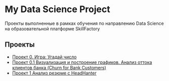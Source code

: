 # My Data Science  Project

Проекты выполненные в рамках обучения по направлению Data Science на образовательной платформе SkillFactory

## Проекты

* [Проект 0. Игра: Угадай число](https://github.com/Tatpraded/DS_1017_Praded/tree/master/project_0)
* [Проект 0.1 Визуализация и построение графиков. Анализ оттока клиентов банка (Churn for Bank Customers) ](https://github.com/Tatpraded/DS_1017_Praded/tree/master/%D0%92%D0%B8%D0%B7%D1%83%D0%B0%D0%BB%D0%B8%D0%B7%D0%B0%D1%86%D0%B8%D1%8F_%D0%BF%D0%BE%D1%81%D1%82%D0%BE%D1%80%D0%BE%D0%B5%D0%BD%D0%B8%D0%B5_%D0%B3%D1%80%D0%B0%D1%84%D0%B8%D0%BA%D0%BE%D0%B2_%D0%91%D0%B0%D0%BD%D0%BA)
* [Проект 1 Анализ резюме с HeadHanter]()



